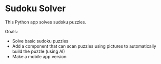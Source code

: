 # Sudoku Solver

This Python app solves sudoku puzzles.

Goals:
 - Solve basic sudoku puzzles
 - Add a component that can scan puzzles using pictures to automatically build the puzzle (using AI)
 - Make a mobile app version